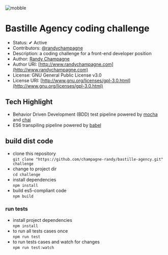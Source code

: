 ![mobble](http://cloud.scott.ee/images/mobble.png)

# Bastille Agency coding challenge

* Status: ✔ Active
* Contributors: [@randychampagne](http://twitter.com/randychampagne)
* Description: a coding challenge for a front-end developer position
* Author: [Randy Champagne](http://www.randychampagne.com)
* Author URI: [http://www.randychampagne.com](http://www.randychampagne.com)
* License: GNU General Public License v3.0
* License URI: [http://www.gnu.org/licenses/gpl-3.0.html](http://www.gnu.org/licenses/gpl-3.0.html)





## Tech Highlight

* Behavior Driven Development (BDD) test pipeline powered by [mocha](https://mochajs.org/) and [chai](http://chaijs.com/)
* ES6 transpiling pipeline powered by [babel](https://babeljs.io/)





## build dist code

* clone this repository <br>
```git clone "https://github.com/champagne-randy/bastille-agency.git" challenge```
* change to project dir <br>
```cd challenge```
* install dependencies <br>
```npm install```
* build es5-compliant code <br>
```npm build```





### run tests

* install project dependencies <br>
```npm install```
* to run all tests cases once <br>
```npm run test```
* to run tests cases and watch for changes <br>
```npm run test:watch```




